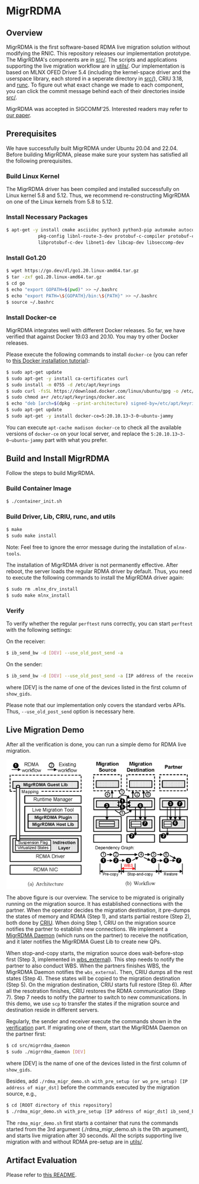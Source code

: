 # MigrRDMA

## Overview

MigrRDMA is the first software-based RDMA live migration solution without modifying the RNIC.
This repository releases our implementation prototype.
The MigrRDMA's components are in [src/](./src).
The scripts and applications supporting the live migration workflow are in [utils/](./utils).
Our implementation is based on MLNX OFED Driver 5.4 (including the kernel-space driver and the userspace library, each stored in a seperate directory in [src/](./src)),
CRIU 3.18, and [runc](https://github.com/opencontainers/runc/tree/8fc5be4e60246eb9f7c50e9150f9b1d21f835f8a).
To figure out what exact change we made to each component,
you can click the commit message behind each of their directories inside [src/](./src).

MigrRDMA was accepted in SIGCOMM'25.
Interested readers may refer to [our paper](./docs/migrrdma_paper.pdf).

## Prerequisites

We have successfully built MigrRDMA under Ubuntu 20.04 and 22.04.
Before building MigrRDMA, please make sure your system has satisfied all the following prerequisites.

### Build Linux Kernel

The MigrRDMA driver has been compiled and installed successfully on Linux kernel 5.8 and 5.12.
Thus, we recommend re-constructing MigrRDMA on one of the Linux kernels from 5.8 to 5.12.

### Install Necessary Packages

```bash
$ apt-get -y install cmake asciidoc python3 python3-pip automake autoconf libpci-dev \
			pkg-config libnl-route-3-dev protobuf-c-compiler protobuf-compiler \
			libprotobuf-c-dev libnet1-dev libcap-dev libseccomp-dev
```

### Install Go1.20

```bash
$ wget https://go.dev/dl/go1.20.linux-amd64.tar.gz
$ tar -zxf go1.20.linux-amd64.tar.gz
$ cd go
$ echo "export GOPATH=$(pwd)" >> ~/.bashrc
$ echo "export PATH=\${GOPATH}/bin:\${PATH}" >> ~/.bashrc
$ source ~/.bashrc
```

### Install Docker-ce

MigrRDMA integrates well with different Docker releases.
So far, we have verified that against Docker 19.03 and 20.10. You may try other Docker releases.

Please execute the following commands to install `docker-ce` (you can refer to [this Docker installation tutorial](https://docs.docker.com/engine/install/ubuntu/)):

```Bash
$ sudo apt-get update
$ sudo apt-get -y install ca-certificates curl
$ sudo install -m 0755 -d /etc/apt/keyrings
$ sudo curl -fsSL https://download.docker.com/linux/ubuntu/gpg -o /etc/apt/keyrings/docker.asc
$ sudo chmod a+r /etc/apt/keyrings/docker.asc
$ echo "deb [arch=$(dpkg --print-architecture) signed-by=/etc/apt/keyrings/docker.asc] https://download.docker.com/linux/ubuntu $(. /etc/os-release && echo "${UBUNTU_CODENAME:-$VERSION_CODENAME}") stable" | sudo tee /etc/apt/sources.list.d/docker.list > /dev/null
$ sudo apt-get update
$ sudo apt-get -y install docker-ce=5:20.10.13~3-0~ubuntu-jammy
```

You can execute `apt-cache madison docker-ce` to check all the available versions of `docker-ce` on your local server,
and replace the `5:20.10.13~3-0~ubuntu-jammy` part with what you prefer.

## Build and Install MigrRDMA

Follow the steps to build MigrRDMA.

### Build Container Image

```Bash
$ ./container_init.sh
```

### Build Driver, Lib, CRIU, runc, and utils

```Bash
$ make
$ sudo make install
```

Note: Feel free to ignore the error message during the installation of `mlnx-tools`.

The installation of MigrRDMA driver is not permanently effective.
After reboot, the server loads the regular RDMA driver by default.
Thus, you need to execute the following commands to install the MigrRDMA driver again:

```Bash
$ sudo rm .mlnx_drv_install
$ sudo make mlnx_install
```

### Verify

To verify whether the regular `perftest` runs correctly, you can start `perftest` with the following settings:

On the receiver:

```Bash
$ ib_send_bw -d [DEV] --use_old_post_send -a
```

On the sender:

```Bash
$ ib_send_bw -d [DEV] --use_old_post_send -a [IP address of the receiver]
```

where [DEV] is the name of one of the devices listed in the first column of `show_gids`.

Please note that our implementation only covers the standard verbs APIs. Thus, `--use_old_post_send` option is necessary here.

## Live Migration Demo

After all the verification is done, you can run a simple demo for RDMA live migration.

<img src="./docs/overview.png" alt="overview" width="550" align="center">

The above figure is our overview.
The service to be migrated is originally running on the migration source. It has established connections with the partner.
When the operator decides the migration destination, it pre-dumps the states of memory and RDMA (Step 1), and starts partial restore (Step 2), both done by [CRIU](./src/criu-3.18).
When doing Step 1, CRIU on the migration source notifies the partner to establish new connections.
We implement a [MigrRDMA Daemon](./src/migrrdma_daemon) (which runs on the partner) to receive the notification, and it later notifies the MigrRDMA Guest Lib to create new QPs.

When stop-and-copy starts, the migration source does wait-before-stop first (Step 3, implemented in [wbs_external](./src/wbs_external)).
This step needs to notify the partner to also conduct WBS.
When the partners finishes WBS, the MigrRDMA Daemon notifies the `wbs_external`.
Then, CRIU dumps all the rest states (Step 4).
These states will be copied to the migration destination (Step 5).
On the migration destination, CRIU starts full restore (Step 6).
After all the resotration finishes, CRIU restores the RDMA communication (Step 7).
Step 7 needs to notify the partner to switch to new communications.
In this demo, we use `scp` to transfer the states if the migration source and destination reside in different servers.

Regularly, the sender and receiver execute the commands shown in the [verification](#Verify) part.
If migrating one of them, start the MigrRDMA Daemon on the partner first:

```Bash
$ cd src/migrrdma_daemon
$ sudo ./migrrdma_daemon [DEV]
```

where [DEV] is the name of one of the devices listed in the first column of `show_gids`.

Besides, add `./rdma_migr_demo.sh with_pre_setup (or wo_pre_setup) [IP address of migr_dst]` before the commands executed by the migration source, e.g.,

```Bash
$ cd [ROOT directory of this repository]
$ ./rdma_migr_demo.sh with_pre_setup [IP address of migr_dst] ib_send_bw ...
```

The `rdma_migr_demo.sh` first starts a container that runs the commands started from the 3rd argument (./rdma_migr_demo.sh is the 0th argument), and starts live migration after 30 seconds.
All the scripts supporting live migration with and without RDMA pre-setup are in [utils/](./utils).

## Artifact Evaluation

Please refer to [this README](eval).
